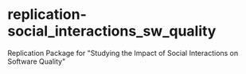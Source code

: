 # replication-social_interactions_sw_quality
Replication Package for "Studying the Impact of Social Interactions on Software Quality"

